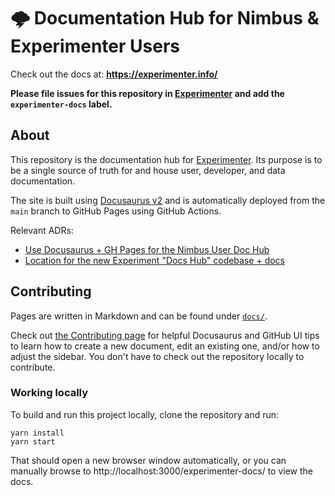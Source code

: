 # 🌩 Documentation Hub for Nimbus & Experimenter Users

Check out the docs at: **https://experimenter.info/**

**Please file issues for this repository in [Experimenter](https://github.com/mozilla/experimenter/issues) and add the `experimenter-docs` label.**

## About

This repository is the documentation hub for [Experimenter](https://github.com/mozilla/experimenter). Its purpose is to be a single source of truth for and house user, developer, and data documentation.

The site is built using [Docusaurus v2](https://v2.docusaurus.io/) and is automatically deployed from the `main` branch to GitHub Pages using GitHub Actions.

Relevant ADRs:

- [Use Docusaurus + GH Pages for the Nimbus User Doc Hub](https://github.com/mozilla/experimenter/blob/main/docs/adrs/0005-doc-hub.md)
- [Location for the new Experiment "Docs Hub" codebase + docs](https://github.com/mozilla/experimenter/blob/main/docs/adrs/0006-doc-hub-repo.md)

## Contributing

Pages are written in Markdown and can be found under [`docs/`](/docs).

Check out [the Contributing page](https://experimenter.info/contributing) for helpful Docusaurus and GitHub UI tips to learn how to create a new document, edit an existing one, and/or how to adjust the sidebar. You don't have to check out the repository locally to contribute.

### Working locally

To build and run this project locally, clone the repository and run:

```
yarn install
yarn start
```

That should open a new browser window automatically, or you can manually browse to http://localhost:3000/experimenter-docs/ to view the docs.
